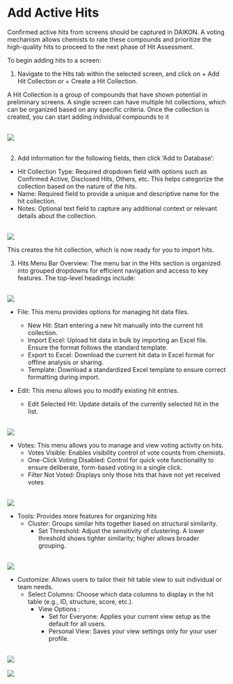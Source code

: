 # Add Active Hits

Confirmed active hits from screens should be captured in DAIKON. A voting mechanism allows chemists to rate these compounds and prioritize the high-quality hits to proceed to the next phase of Hit Assessment.  

To begin adding hits to a screen:

1. Navigate to the Hits tab within the selected screen, and click on + Add Hit Collection or + Create a Hit Collection.

A Hit Collection is a group of compounds that have shown potential in preliminary screens.
A single screen can have multiple hit collections, which can be organized based on any specific criteria. Once the collection is created, you can start adding individual compounds to it


<br />
<img src="/daikon/img/UserGuide/VHits/HitCollection.png" />
<br />
<br />

2. Add information for the following fields, then click ‘Add to Database’:
-  Hit Collection Type: Required dropdown field with options such as Confirmed Active, Disclosed Hits, Others, etc. This helps categorize the collection based on the nature of the hits.
- Name: Required field to provide a unique and descriptive name for the hit collection.
- Notes: Optional text field to capture any additional context or relevant details about the collection.

<br />
<img src="/daikon/img/UserGuide/VHits/AddHitCollectionForm.png" />
<br />

This creates the hit collection, which is now ready for you to import hits.<br />

3. Hits Menu Bar Overview: The menu bar in the Hits section is organized into grouped dropdowns for efficient navigation and access to key features. The top-level headings include:

<br />
<img src="/daikon/img/UserGuide/VHits/HitFileMenu.png" />
<br />

- File: This menu provides options for managing hit data files.
    - New Hit: Start entering a new hit manually into the current hit collection.
    - Import Excel: Upload hit data in bulk by importing an Excel file. Ensure the format follows the standard template.
    - Export to Excel: Download the current hit data in Excel format for offline analysis or sharing.
    - Template: Download a standardized Excel template to ensure correct formatting during import.

- Edit: This menu allows you to modify existing hit entries.
    - Edit Selected Hit: Update details of the currently selected hit in the list.


<br />
<img src="/daikon/img/UserGuide/VHits/HitFileVotes.png" />
<br />

- Votes: This menu allows you to manage and view voting activity on hits.
    - Votes Visible: Enables visibility control of vote counts from chemists.
    - One-Click Voting Disabled: Control for quick vote functionality to ensure deliberate, form-based voting in a single click.
    - Filter Not Voted: Displays only those hits that have not yet received votes


<br />
<img src="/daikon/img/UserGuide/VHits/HitFileTools.png" />
<br />

- Tools: Provides more features for organizing hits
    - Cluster: Groups similar hits together based on structural similarity.
        - Set Threshold: Adjust the sensitivity of clustering. A lower threshold shows tighter similarity; higher allows broader grouping.

<br />
<img src="/daikon/img/UserGuide/VHits/HitFileCluster.png" />
<br />

- Customize: Allows users to tailor their hit table view to suit individual or team needs.
    - Select Columns: Choose which data columns to display in the hit table (e.g., ID, structure, score, etc.).
        - View Options : 
            - Set for Everyone: Applies your current view setup as the default for all users.
            - Personal View: Saves your view settings only for your user profile.

<br />
<img src="/daikon/img/UserGuide/VHits/HitFileColumn.png" />
<br />

<br />
<img src="/daikon/img/UserGuide/VHits/HitFileColumnsCustomize.png" />
<br />



